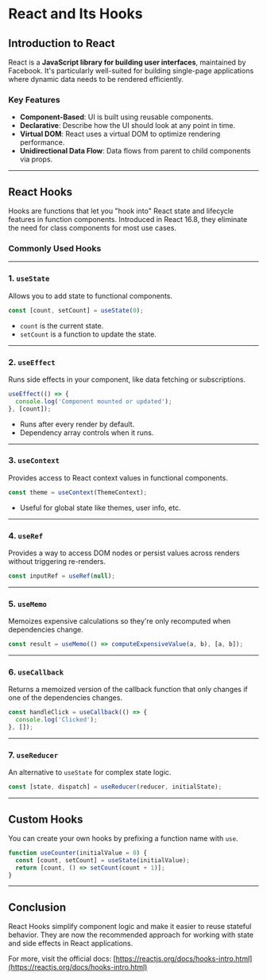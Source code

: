 # React and Its Hooks

## Introduction to React

React is a **JavaScript library for building user interfaces**, maintained by Facebook. It's particularly well-suited for building single-page applications where dynamic data needs to be rendered efficiently.

### Key Features
- **Component-Based**: UI is built using reusable components.
- **Declarative**: Describe how the UI should look at any point in time.
- **Virtual DOM**: React uses a virtual DOM to optimize rendering performance.
- **Unidirectional Data Flow**: Data flows from parent to child components via props.

---

## React Hooks

Hooks are functions that let you "hook into" React state and lifecycle features in function components. Introduced in React 16.8, they eliminate the need for class components for most use cases.

### Commonly Used Hooks

---

### 1. `useState`
Allows you to add state to functional components.

```jsx
const [count, setCount] = useState(0);
```

- `count` is the current state.
- `setCount` is a function to update the state.

---

### 2. `useEffect`
Runs side effects in your component, like data fetching or subscriptions.

```jsx
useEffect(() => {
  console.log('Component mounted or updated');
}, [count]);
```

- Runs after every render by default.
- Dependency array controls when it runs.

---

### 3. `useContext`
Provides access to React context values in functional components.

```jsx
const theme = useContext(ThemeContext);
```

- Useful for global state like themes, user info, etc.

---

### 4. `useRef`
Provides a way to access DOM nodes or persist values across renders without triggering re-renders.

```jsx
const inputRef = useRef(null);
```

---

### 5. `useMemo`
Memoizes expensive calculations so they're only recomputed when dependencies change.

```jsx
const result = useMemo(() => computeExpensiveValue(a, b), [a, b]);
```

---

### 6. `useCallback`
Returns a memoized version of the callback function that only changes if one of the dependencies changes.

```jsx
const handleClick = useCallback(() => {
  console.log('Clicked');
}, []);
```

---

### 7. `useReducer`
An alternative to `useState` for complex state logic.

```jsx
const [state, dispatch] = useReducer(reducer, initialState);
```

---

## Custom Hooks

You can create your own hooks by prefixing a function name with `use`.

```jsx
function useCounter(initialValue = 0) {
  const [count, setCount] = useState(initialValue);
  return [count, () => setCount(count + 1)];
}
```

---

## Conclusion

React Hooks simplify component logic and make it easier to reuse stateful behavior. They are now the recommended approach for working with state and side effects in React applications.

For more, visit the official docs: [https://reactjs.org/docs/hooks-intro.html](https://reactjs.org/docs/hooks-intro.html)
